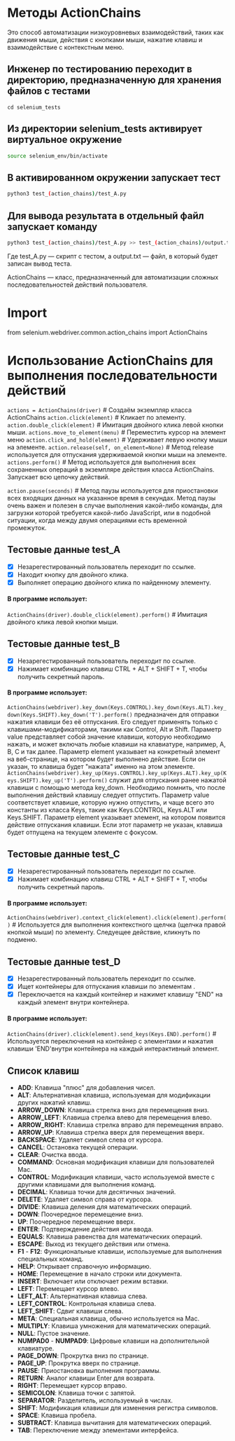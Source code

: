 # Методы ActionChains
Это способ автоматизации низкоуровневых взаимодействий, таких как движения мыши, действия с кнопками мыши, нажатие клавиш и взаимодействие с контекстным меню. 

## Инженер по тестированию переходит в директорию, предназначенную для хранения файлов с тестами
```
cd selenium_tests
```
## Из директории selenium_tests активирует виртуальное окружение
```sh
source selenium_env/bin/activate
```
## В активированном окружении запускает тест 
```sh
python3 test_(action_chains)/test_A.py
```
## Для вывода результата в отдельный файл запускает команду
```sh
python3 test_(action_chains)/test_A.py >> test_(action_chains)/output.txt
```
Где test_A.py — скрипт с тестом, а output.txt — файл, в который будет записан вывод теста.




ActionChains — класс, предназначенный для автоматизации сложных последовательностей действий пользователя.
# Import 
from selenium.webdriver.common.action_chains import ActionChains
# Использование ActionChains для выполнения последовательности действий
```actions = ActionChains(driver)``` # Создаём экземпляр класса ActionChains
```action.click(element)``` # Кликает по элементу.
```action.double_click(element)``` # Имитация двойного клика левой кнопки мыши.
```actions.move_to_element(menu)``` # Переместить курсор на элемент меню
```action.click_and_hold(element)``` # Удерживает левую кнопку мыши на элементе.
```action.release(self, on_element=None)```  # Метод release используется для отпускания удерживаемой кнопки мыши на элементе.
```actions.perform()``` # Метод используется для выполнения всех сохраненных операций в экземпляре действия класса ActionChains. Запускает всю цепочку действий. 

```action.pause(seconds)``` # Метод паузы используется для приостановки всех входящих данных на указанное время в секундах. Метод паузы очень важен и полезен в случае выполнения какой-либо команды, для загрузки которой требуется какой-либо JavaScript, или в подобной ситуации, когда между двумя операциями есть временной промежуток.


## Тестовые данные test_A
- [x] Незарегестированный пользователь переходит по ссылке.
- [x] Находит кнопку для двойного клика.
- [x] Выполняет операцию двойного клика по найденному элементу.
#### В программе использует: 
```ActionChains(driver).double_click(element).perform()``` # Имитация двойного клика левой кнопки мыши.


## Тестовые данные test_B
- [x] Незарегестированный пользователь переходит по ссылке.
- [x] Нажимает комбинацию клавиш CTRL + ALT + SHIFT + T, чтобы получить секретный пароль.
#### В программе использует: 
```ActionChains(webdriver).key_down(Keys.CONTROL).key_down(Keys.ALT).key_down(Keys.SHIFT).key_down('T').perform()``` предназначен для отправки нажатия клавиши без её отпускания.
Его следует применять только с клавишами-модификаторами, такими как Control, Alt и Shift. 
Параметр value представляет собой значение клавиши, которую необходимо нажать, и может включать любые клавиши на клавиатуре, например, A, B, C и так далее. 
Параметр element указывает на конкретный элемент на веб-странице, на котором будет выполнено действие. Если он указан, то клавиша будет "нажата" именно на этом элементе.
 ```ActionChains(webdriver).key_up(Keys.CONTROL).key_up(Keys.ALT).key_up(Keys.SHIFT).key_up('T').perform()``` служит для отпускания ранее нажатой клавиши с помощью метода key_down. 
 Необходимо помнить, что после выполнения действий клавишу следует отпустить. 
 Параметр value соответствует клавише, которую нужно отпустить, и чаще всего это константы из класса Keys, такие как Keys.CONTROL, Keys.ALT или Keys.SHIFT. 
 Параметр element указывает элемент, на котором появится действие отпускания клавиши. Если этот параметр не указан, клавиша будет отпущена на текущем элементе с фокусом.


## Тестовые данные test_C
- [x] Незарегестированный пользователь переходит по ссылке.
- [x] Нажимает комбинацию клавиш CTRL + ALT + SHIFT + T, чтобы получить секретный пароль.
#### В программе использует: 
```ActionChains(webdriver).context_click(element).click(element).perform()``` # Используется для выполнения контекстного щелчка (щелчка правой кнопкой мыши) по элементу. Следуещее действие, кликнуть по подменю.


## Тестовые данные test_D
- [x] Незарегестированный пользователь переходит по ссылке.
- [x] Ищет контейнеры для отпускания клавиши по элементам .
- [x] Переключается на каждый контейнер и нажимет клавишу "END" на каждый элемент внутри контейнера.
#### В программе использует: 
```ActionChains(driver).click(element).send_keys(Keys.END).perform()``` # Используется переключения на контейнер с элементами и нажатия клавиши 'END'внутри контейнера на каждый интерактивный элемент.

 ## Список клавиш
- **ADD**: Клавиша "плюс" для добавления чисел.
- **ALT**: Альтернативная клавиша, используемая для модификации других нажатий клавиш.
- **ARROW_DOWN**: Клавиша стрелка вниз для перемещения вниз.
- **ARROW_LEFT**: Клавиша стрелка влево для перемещения влево.
- **ARROW_RIGHT**: Клавиша стрелка вправо для перемещения вправо.
- **ARROW_UP**: Клавиша стрелка вверх для перемещения вверх.
- **BACKSPACE**: Удаляет символ слева от курсора.
- **CANCEL**: Остановка текущей операции.
- **CLEAR**: Очистка ввода.
- **COMMAND**: Основная модификация клавиши для пользователей Mac.
- **CONTROL**: Модификация клавиши, часто используемой вместе с другими клавишами для выполнения команд.
- **DECIMAL**: Клавиша точки для десятичных значений.
- **DELETE**: Удаляет символ справа от курсора.
- **DIVIDE**: Клавиша деления для математических операций.
- **DOWN**: Поочередное перемещение вниз.
- **UP**: Поочередное перемещение вверх.
- **ENTER**: Подтверждение действия или ввода.
- **EQUALS**: Клавиша равенства для математических операций.
- **ESCAPE**: Выход из текущего действия или отмена.
- **F1** - **F12**: Функциональные клавиши, используемые для выполнения специальных команд.
- **HELP**: Открывает справочную информацию.
- **HOME**: Перемещение в начало строки или документа.
- **INSERT**: Включает или отключает режим вставки.
- **LEFT**: Перемещает курсор влево.
- **LEFT_ALT**: Альтернативная клавиша слева.
- **LEFT_CONTROL**: Контрольная клавиша слева.
- **LEFT_SHIFT**: Сдвиг клавиши слева.
- **META**: Специальная клавиша, обычно используется на Mac.
- **MULTIPLY**: Клавиша умножения для математических операций.
- **NULL**: Пустое значение.
- **NUMPAD0** - **NUMPAD9**: Цифровые клавиши на дополнительной клавиатуре.
- **PAGE_DOWN**: Прокрутка вниз по странице.
- **PAGE_UP**: Прокрутка вверх по странице.
- **PAUSE**: Приостановка выполнения программы.
- **RETURN**: Аналог клавиши Enter для возврата.
- **RIGHT**: Перемещает курсор вправо.
- **SEMICOLON**: Клавиша точки с запятой.
- **SEPARATOR**: Разделитель, используемый в числах.
- **SHIFT**: Модификация клавиши для изменения регистра символов.
- **SPACE**: Клавиша пробела.
- **SUBTRACT**: Клавиша вычитания для математических операций.
- **TAB**: Переключение между элементами интерфейса.